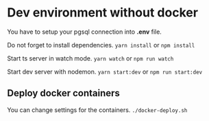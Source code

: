 # Dev environment without docker

You have to setup your pgsql connection into **.env** file.

Do not forget to install dependencies. `yarn install` or `npm install`

Start ts server in watch mode. `yarn watch` or `npm run watch`

Start dev server with nodemon. `yarn start:dev` or `npm run start:dev`

## Deploy docker containers

You can change settings for the containers. `./docker-deploy.sh`
